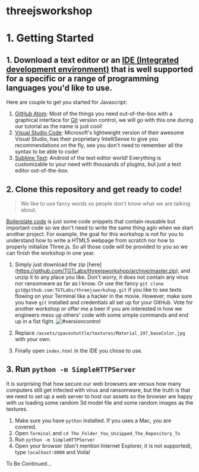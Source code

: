 # threejsworkshop

# 1. Getting Started
## 1. Download a text editor or an [IDE (Integrated development environment)](https://en.wikipedia.org/wiki/Integrated_development_environment) that is well supported for a specific or a range of programming languages you'd like to use.
Here are couple to get you started for Javascript:
1. [GitHub Atom](https://atom.io/): Most of the things you need out-of-the-box with a graphical interface for [Git](https://en.wikipedia.org/wiki/Git) version control, we will go with this one during our tutorial as the name is just cool!
2. [Visual Studio Code](https://code.visualstudio.com/): Microsoft's lightweight version of their awesome Visual Studio, has their proprietary IntelliSense to give you recommendations on the fly, see you don't need to remember all the syntax to be able to code!
3. [Sublime Text](https://www.sublimetext.com/): Android of the text editor world! Everything is customizable to your need with thousands of plugins, but just a text editor out-of-the-box.

## 2. Clone this repository and get ready to code!
>We like to use fancy words so people don't know what we are talking about.

[Boilerplate code](https://en.wikipedia.org/wiki/Boilerplate_code) is just some code snippets that contain reusable but important code so we don't need to write the same thing agin when we start another project. For example, the goal for this workshop is not for you to understand how to write a HTML5 webpage from scratch nor how to properly initialize Three.js. So all those code will be provided to you so we can finish the workshop in one year.

1. Simply just download the zip [here] (https://github.com/TGTLabs/threejsworkshop/archive/master.zip), and unzip it to any place you like. Don't worry, it does not contain any virus nor ransomware as far as I know.
Or use the fancy `git clone git@github.com:TGTLabs/threejsworkshop.git` if you like to see texts flowing on your Terminal like a hacker in the movie. However, make sure you have `git` installed and credentials all set up for your GitHub. Vote for another workshop or offer me a beer if you are interested in how we engineers mess up others' code with some simple commands and end up in a fist fight.
![#versioncontrol](https://i.redd.it/05b6u19pseoz.png)

2. Replace `/assets/spaceshuttle/textures/Material_197_baseColor.jpg` with your own.

3. Finally open `index.html` in the IDE you chose to use.

## 3. Run `python -m SimpleHTTPServer`

It is surprising that how secure our web browsers are versus how many computers still get infected with virus and ransomware, but the truth is that we need to set up a web server to host our assets so the browser are happy with us loading some random 3d model file and some random images as the textures.

1. Make sure you have `python` installed. If you uses a Mac, you are covered.
2. Open `Terminal` and `cd The_Folder_You_Unzipped_The_Repository_To`
3. Run `python -m SimpleHTTPServer`
4. Open your browser (don't mention Internet Explorer, it is not supported), type `localhost:8000` and Voila!

To Be Continued...

